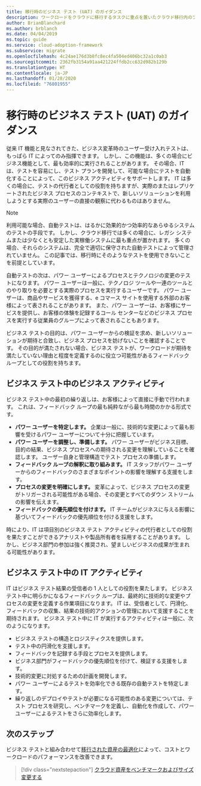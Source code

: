 ```yaml
---
title: 移行時のビジネス テスト (UAT) のガイダンス
description: ワークロードをクラウドに移行するタスクに重点を置いたクラウド移行内のプロセス。
author: BrianBlanchard
ms.author: brblanch
ms.date: 04/04/2019
ms.topic: guide
ms.service: cloud-adoption-framework
ms.subservice: migrate
ms.openlocfilehash: 4c24ae176d3b8fc8ec4fa504ed406bc32a1c0ab3
ms.sourcegitcommit: 2362fb3154a91aa421224ffdb2cc632d982b129b
ms.translationtype: HT
ms.contentlocale: ja-JP
ms.lasthandoff: 01/28/2020
ms.locfileid: "76801955"
---
```

# <a name="guidance-for-business-testing-uat-during-migration"></a>移行時のビジネス テスト (UAT) のガイダンス

従来 IT 機能と見なされてきた、ビジネス変革時のユーザー受け入れテストは、もっぱら IT によってのみ指揮できます。 しかし、この機能は、多くの場合にビジネス機能として、最も効率的に実行されることがあります。 その場合、IT は、テストを容易にし、テスト プランを開発して、可能な場合にテストを自動化することによって、このビジネス アクティビティをサポートします。 IT は多くの場合に、テストの代行者としての役割を持ちますが、実際のまたはレプリケートされたビジネス プロセスのコンテキストで、新しいソリューションを利用しようとする実際のユーザーの直接の観察に代わるものはありません。

> [!NOTE]
> 利用可能な場合、自動テストは、はるかに効果的かつ効率的なあらゆるシステムのテストの手段です。 しかし、クラウド移行では多くの場合に、レガシ システムまたは少なくとも安定した実稼働システムに最も重点が置かれます。 多くの場合、それらのシステムは、完全で適切に保守された自動テストによって管理されていません。 この記事では、移行時にそのようなテストを使用できないことを前提としています。

自動テストの次は、パワー ユーザーによるプロセスとテクノロジの変更のテストになります。 パワー ユーザーは一般に、テクノロジ ツールや一連のツールとのやり取りを必要とする実際のプロセスを実行するユーザーです。 パワー ユーザーは、商品やサービスを獲得する、e コマース サイトを使用する外部のお客様によって表されることがあります。 また、パワー ユーザーは、お客様にサービスを提供し、お客様の体験を記録するコール センターなどのビジネス プロセスを実行する従業員のグループによって表されることもあります。

ビジネス テストの目的は、パワー ユーザーからの検証を求め、新しいソリューションが期待と合致し、ビジネス プロセスを妨げないことを確認することです。 その目的が満たされない場合、ビジネス テストが、ワークロードが期待を満たしていない理由と程度を定義するのに役立つ可能性があるフィードバック ループとしての役割を持ちます。

## <a name="business-activities-during-business-testing"></a>ビジネス テスト中のビジネス アクティビティ

ビジネス テスト中の最初の繰り返しは、お客様によって直接に手動で行われます。 これは、フィードバック ループの最も純粋ながら最も時間のかかる形式です。

- **パワー ユーザーを特定します。** 企業は一般に、技術的な変更によって最も影響を受けるパワー ユーザーについて十分に把握しています。
- **パワー ユーザーを調整し、準備します。** パワー ユーザーがビジネス目標、目的の結果、ビジネス プロセスへの期待される変更を理解していることを確認します。 ユーザー自身と管理構造でテスト プロセスの準備します。
- **フィードバック ループの解釈に取り組みます。** IT スタッフがパワー ユーザーからのフィードバックのさまざまなポイントの影響を理解する支援をします。
- **プロセスの変更を明確にします。** 変革によって、ビジネス プロセスの変更がトリガーされる可能性がある場合、その変更とすべてのダウン ストリームの影響を伝えます。
- **フィードバックの優先順位を付けます。** IT チームがビジネスに与える影響に基づいてフィードバックの優先順位を付ける支援をします。

時により、IT は項目別のビジネス テスト アクティビティの代行者としての役割を果たすことができるアナリストや製品所有者を採用することがあります。 しかし、ビジネス部門の参加は強く推奨され、望ましいビジネスの成果が生まれる可能性があります。

## <a name="it-activities-during-business-testing"></a>ビジネス テスト中の IT アクティビティ

IT はビジネス テスト結果の受信者の 1 人としての役割を果たします。 ビジネス テスト中に明らかになるフィードバック ループは、最終的に技術的な変更やプロセスの変更を定義する作業項目になります。 IT は、受信者として、円滑化、フィードバックの収集、結果の技術的アクションの管理において支援することを期待されます。 ビジネス テスト中に IT が実行するアクティビティは一般に、次のようになります。

- ビジネス テストの構造とロジスティクスを提供します。
- テスト中の円滑化を支援します。
- フィードバックを記録する手段とプロセスを提供します。
- ビジネス部門がフィードバックの優先順位を付けて、検証する支援をします。
- 技術的変更に対処するための計画を開発します。
- パワー ユーザーによるテストを効率化できる既存の自動テストを特定します。
- 繰り返しのデプロイやテストが必要になる可能性のある変更については、テスト プロセスを研究し、ベンチマークを定義し、自動化を作成して、パワー ユーザーによるテストをさらに効率化します。

## <a name="next-steps"></a>次のステップ

ビジネス テストと組み合わせて[移行された資産の最適化](./optimize.md)によって、コストとワークロードのパフォーマンスを改善できます。

> [!div class="nextstepaction"]
> [クラウド資産をベンチマークおよびサイズ変更する](./optimize.md)
